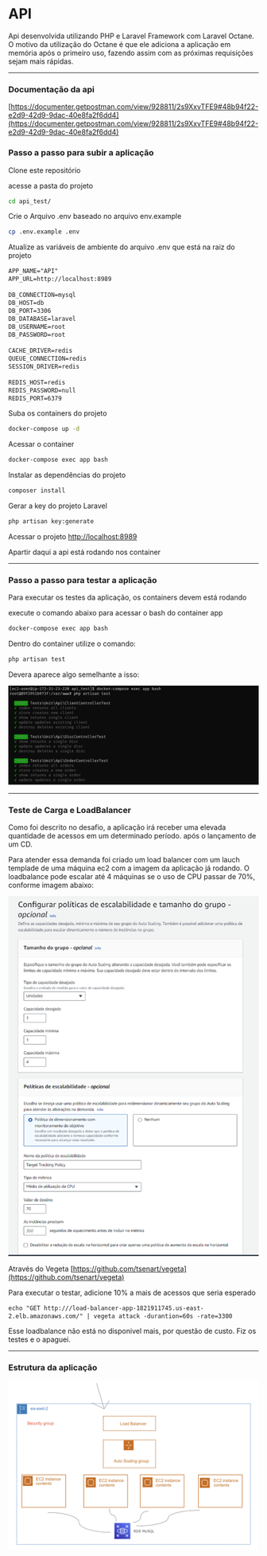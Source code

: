 
# API

Api desenvolvida utilizando PHP e Laravel Framework com Laravel Octane.
O motivo da utilização do Octane é que ele adiciona a aplicação em memória após o primeiro uso, fazendo assim com as próximas requisições sejam mais rápidas.


--- 
### Documentação da api
[https://documenter.getpostman.com/view/928811/2s9XxvTFE9#48b94f22-e2d9-42d9-9dac-40e8fa2f6dd4](https://documenter.getpostman.com/view/928811/2s9XxvTFE9#48b94f22-e2d9-42d9-9dac-40e8fa2f6dd4)



### Passo a passo para subir a aplicação
Clone este repositório


acesse a pasta do projeto
 
```sh
cd api_test/
```

Crie o Arquivo .env baseado no arquivo env.example
```sh
cp .env.example .env
```


Atualize as variáveis de ambiente do arquivo .env que está na raiz do projeto
```dosini
APP_NAME="API"
APP_URL=http://localhost:8989

DB_CONNECTION=mysql
DB_HOST=db
DB_PORT=3306
DB_DATABASE=laravel
DB_USERNAME=root
DB_PASSWORD=root

CACHE_DRIVER=redis
QUEUE_CONNECTION=redis
SESSION_DRIVER=redis

REDIS_HOST=redis
REDIS_PASSWORD=null
REDIS_PORT=6379
```


Suba os containers do projeto
```sh
docker-compose up -d
```


Acessar o container
```sh
docker-compose exec app bash
```


Instalar as dependências do projeto
```sh
composer install
```


Gerar a key do projeto Laravel
```sh
php artisan key:generate
```


Acessar o projeto
[http://localhost:8989](http://localhost:8989)

Apartir daqui a api está rodando nos container

--- 


### Passo a passo para testar a aplicação

Para executar os testes da aplicação, os containers devem está rodando 

execute o comando abaixo para acessar o bash do container app
```sh
docker-compose exec app bash
```
Dentro do container utilize o comando:
```sh
php artisan test
```
Devera aparece algo semelhante a isso:

<img src="https://raw.githubusercontent.com/janderfrancisco/api_test/main/public/assets/test.png">



--- 
### Teste de Carga e LoadBalancer

Como foi descrito no desafio, a aplicação irá receber uma elevada quantidade de acessos em um determinado período. após o lançamento de um CD.

Para atender essa demanda foi criado um load balancer com um lauch templade de uma máquina ec2 com a imagem da aplicação já rodando. 
O loadbalance pode escalar até 4 máquinas se o uso de CPU passar de 70%, conforme imagem abaixo:

<img src="https://raw.githubusercontent.com/janderfrancisco/api_test/main/public/assets/autoscaling.png">

Através do Vegeta [https://github.com/tsenart/vegeta](https://github.com/tsenart/vegeta)

Para executar o testar, adicione 10% a mais de acessos que seria esperado

```
echo "GET http:///load-balancer-app-1821911745.us-east-2.elb.amazonaws.com/" | vegeta attack -durantion=60s -rate=3300
```
Esse loadbalance não está no disponivel mais, por questão de custo. Fiz os testes e o apaguei.



--- 
### Estrutura da aplicação

<img src="https://raw.githubusercontent.com/janderfrancisco/api_test/main/public/assets/estrutura.png">


